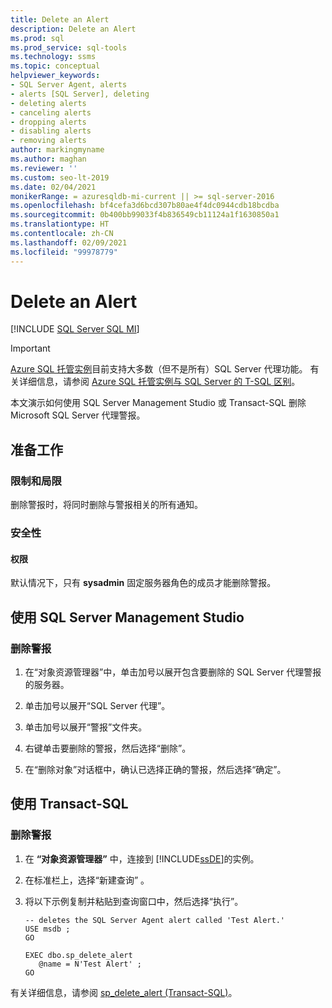 ```yaml
---
title: Delete an Alert
description: Delete an Alert
ms.prod: sql
ms.prod_service: sql-tools
ms.technology: ssms
ms.topic: conceptual
helpviewer_keywords:
- SQL Server Agent, alerts
- alerts [SQL Server], deleting
- deleting alerts
- canceling alerts
- dropping alerts
- disabling alerts
- removing alerts
author: markingmyname
ms.author: maghan
ms.reviewer: ''
ms.custom: seo-lt-2019
ms.date: 02/04/2021
monikerRange: = azuresqldb-mi-current || >= sql-server-2016
ms.openlocfilehash: bf4cefa3d6bcd307b80ae4f4dc0944cdb18bcdba
ms.sourcegitcommit: 0b400bb99033f4b836549cb11124a1f1630850a1
ms.translationtype: HT
ms.contentlocale: zh-CN
ms.lasthandoff: 02/09/2021
ms.locfileid: "99978779"
---
```

# <a name="delete-an-alert"></a>Delete an Alert

[!INCLUDE [SQL Server SQL MI](../../includes/applies-to-version/sql-asdbmi.md)]

> [!IMPORTANT]
> [Azure SQL 托管实例](/azure/sql-database/sql-database-managed-instance)目前支持大多数（但不是所有）SQL Server 代理功能。 有关详细信息，请参阅 [Azure SQL 托管实例与 SQL Server 的 T-SQL 区别](/azure/sql-database/sql-database-managed-instance-transact-sql-information#sql-server-agent)。

本文演示如何使用 SQL Server Management Studio 或 Transact-SQL 删除 Microsoft SQL Server 代理警报。

## <a name="before-you-begin"></a><a name="BeforeYouBegin"></a>准备工作

### <a name="limitations-and-restrictions"></a><a name="Restrictions"></a>限制和局限

删除警报时，将同时删除与警报相关的所有通知。

### <a name="security"></a><a name="Security"></a>安全性

#### <a name="permissions"></a><a name="Permissions"></a>权限

默认情况下，只有 **sysadmin** 固定服务器角色的成员才能删除警报。  

## <a name="using-sql-server-management-studio"></a><a name="SSMSProcedure"></a>使用 SQL Server Management Studio

### <a name="to-delete-an-alert"></a>删除警报

1. 在“对象资源管理器”中，单击加号以展开包含要删除的 SQL Server 代理警报的服务器。

2. 单击加号以展开“SQL Server 代理”。

3. 单击加号以展开“警报”文件夹。

4. 右键单击要删除的警报，然后选择“删除”。

5. 在“删除对象”对话框中，确认已选择正确的警报，然后选择“确定”。

## <a name="using-transact-sql"></a><a name="TsqlProcedure"></a>使用 Transact-SQL

### <a name="to-delete-an-alert"></a>删除警报

1. 在 **“对象资源管理器”** 中，连接到 [!INCLUDE[ssDE](../../includes/ssde_md.md)]的实例。

2. 在标准栏上，选择“新建查询”  。  

3. 将以下示例复制并粘贴到查询窗口中，然后选择“执行”。

    ```
    -- deletes the SQL Server Agent alert called 'Test Alert.'
    USE msdb ;
    GO
  
    EXEC dbo.sp_delete_alert
       @name = N'Test Alert' ;
    GO
    ```

有关详细信息，请参阅 [sp_delete_alert (Transact-SQL)](../../relational-databases/system-stored-procedures/sp-delete-alert-transact-sql.md)。
